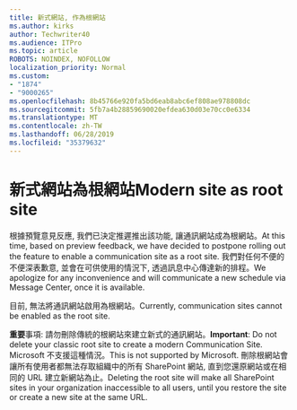 ```yaml
---
title: 新式網站, 作為根網站
ms.author: kirks
author: Techwriter40
ms.audience: ITPro
ms.topic: article
ROBOTS: NOINDEX, NOFOLLOW
localization_priority: Normal
ms.custom:
- "1874"
- "9000265"
ms.openlocfilehash: 8b45766e920fa5bd6eab8abc6ef808ae978808dc
ms.sourcegitcommit: 5fb7a4b28859690020efdea630d03e70cc0e6334
ms.translationtype: MT
ms.contentlocale: zh-TW
ms.lasthandoff: 06/28/2019
ms.locfileid: "35379632"
---
```

# <a name="modern-site-as-root-site"></a><span data-ttu-id="7aa17-102">新式網站為根網站</span><span class="sxs-lookup"><span data-stu-id="7aa17-102">Modern site as root site</span></span>

<span data-ttu-id="7aa17-103">根據預覽意見反應, 我們已決定推遲推出該功能, 讓通訊網站成為根網站。</span><span class="sxs-lookup"><span data-stu-id="7aa17-103">At this time, based on preview feedback, we have decided to postpone rolling out the feature to enable a communication site as a root site.</span></span> <span data-ttu-id="7aa17-104">我們對任何不便的不便深表歉意, 並會在可供使用的情況下, 透過訊息中心傳達新的排程。</span><span class="sxs-lookup"><span data-stu-id="7aa17-104">We apologize for any inconvenience and will communicate a new schedule via Message Center, once it is available.</span></span>

<span data-ttu-id="7aa17-105">目前, 無法將通訊網站啟用為根網站。</span><span class="sxs-lookup"><span data-stu-id="7aa17-105">Currently, communication sites cannot be enabled as the root site.</span></span>

<span data-ttu-id="7aa17-106">**重要**事項: 請勿刪除傳統的根網站來建立新式的通訊網站。</span><span class="sxs-lookup"><span data-stu-id="7aa17-106">**Important**: Do not delete your classic root site to create a modern Communication Site.</span></span> <span data-ttu-id="7aa17-107">Microsoft 不支援這種情況。</span><span class="sxs-lookup"><span data-stu-id="7aa17-107">This is not supported by Microsoft.</span></span> <span data-ttu-id="7aa17-108">刪除根網站會讓所有使用者都無法存取組織中的所有 SharePoint 網站, 直到您還原網站或在相同的 URL 建立新網站為止。</span><span class="sxs-lookup"><span data-stu-id="7aa17-108">Deleting the root site will make all SharePoint sites in your organization inaccessible to all users, until you restore the site or create a new site at the same URL.</span></span>
